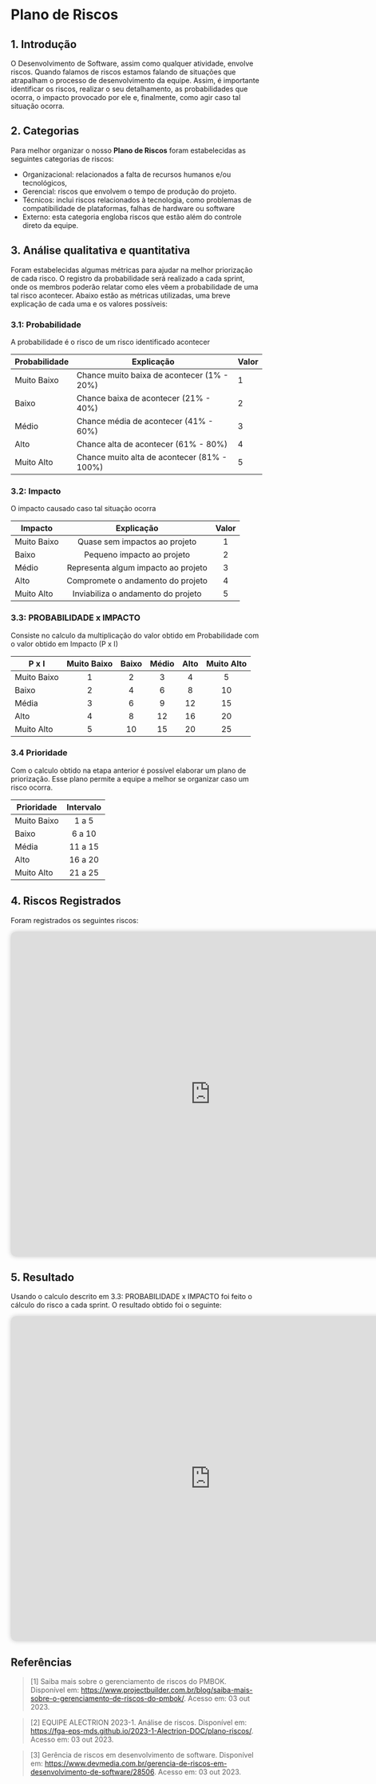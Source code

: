 # Plano de Riscos

## 1. Introdução

O Desenvolvimento de Software, assim como qualquer atividade, envolve riscos.
Quando falamos de riscos estamos falando de situações que atrapalham o processo de desenvolvimento da equipe. Assim, é importante identificar os riscos, realizar o seu detalhamento, as probabilidades que ocorra, o impacto provocado por ele e, finalmente, como agir caso tal situação ocorra.

## 2. Categorias

Para melhor organizar o nosso **Plano de Riscos** foram estabelecidas as seguintes categorias de riscos:

- Organizacional: relacionados a falta de recursos humanos e/ou tecnológicos,
- Gerencial: riscos que envolvem o tempo de produção do projeto.
- Técnicos: inclui riscos relacionados à tecnologia, como problemas de compatibilidade de plataformas, falhas de hardware ou software
- Externo: esta categoria engloba riscos que estão além do controle direto da equipe.

## 3. Análise qualitativa e quantitativa 

Foram estabelecidas algumas métricas para ajudar na melhor priorização de cada risco. O registro da probabilidade será realizado a cada sprint, onde os membros poderão relatar como eles vêem a probabilidade de uma tal risco acontecer. Abaixo estão as métricas utilizadas, uma breve explicação de cada uma e os valores possíveis:

### 3.1: Probabilidade

A probabilidade é o risco de um risco identificado acontecer

| Probabilidade | Explicação                                  | Valor |
|---------------|---------------------------------------------|-------|
| Muito Baixo   | Chance muito baixa de acontecer (1% - 20%)  | 1     |
| Baixo         | Chance baixa de acontecer (21% - 40%)       | 2     |
| Médio         | Chance média de acontecer (41% - 60%)       | 3     |
| Alto          | Chance alta de acontecer (61% - 80%)        | 4     |
| Muito Alto    | Chance muito alta de acontecer (81% - 100%) | 5     |

### 3.2: Impacto

O impacto causado caso tal situação ocorra

| Impacto       |              Explicação             | Valor |
|---------------|:-----------------------------------:|:-----:|
| Muito Baixo   |    Quase sem impactos ao projeto    |   1   |
| Baixo         |      Pequeno impacto ao projeto     |   2   |
| Médio         | Representa algum impacto ao projeto |   3   |
| Alto          |  Compromete o andamento do projeto  |   4   |
| Muito Alto    |  Inviabiliza o andamento do projeto |   5   |

### 3.3: PROBABILIDADE x IMPACTO

Consiste no calculo da multiplicação do valor obtido em Probabilidade com o valor obtido em Impacto (P x I)

| P x I       | Muito Baixo | Baixo | Médio | Alto | Muito Alto |
|-------------|:-----------:|:-----:|:-----:|:----:|:----------:|
| Muito Baixo |      1      |   2   |   3   |   4  |      5     |
| Baixo       |      2      |   4   |   6   |   8  |     10     |
| Média       |      3      |   6   |   9   |  12  |     15     |
| Alto        |      4      |   8   |   12  |  16  |     20     |
| Muito Alto  |      5      |   10  |   15  |  20  |     25     |

### 3.4 Prioridade

Com o calculo obtido na etapa anterior é possível elaborar um plano de priorização. Esse plano permite a equipe a melhor se organizar caso um risco ocorra.  

| Prioridade  | Intervalo |
|-------------|:---------:|
| Muito Baixo |   1 a 5   |
| Baixo       |   6 a 10  |
| Média       |  11 a 15  |
| Alto        |  16 a 20  |
| Muito Alto  |  21 a 25  |

## 4. Riscos Registrados

Foram registrados os seguintes riscos:

<iframe src="https://docs.google.com/spreadsheets/d/e/2PACX-1vTb_DbZnBtkP9daWd_HEbxXYFqyqnS31LqkcZHF7QwTGXjvg20lLPupjLvRoECSj4Jceq8v6n82NgW3/pubhtml?single=false&widget=true&headers=false" style="width: 800px; height: 650px; border: none;border-radius: 10px;box-shadow: 0 0 10px rgba(0, 0, 0, 0.2);"></iframe>

## 5. Resultado

Usando o calculo descrito em 3.3: PROBABILIDADE x IMPACTO foi feito o cálculo do risco a cada sprint. O resultado obtido foi o seguinte:

<iframe src="https://docs.google.com/spreadsheets/d/e/2PACX-1vSgLG5-okULpZo84ikb8BWkpz0DJB1_93TW3cY5upP0qtIIA1rOf23K8qGCQ8RyWJUVxzgBFhCVu0Ad/pubhtml?single=false&widget=true&headers=false" style="width: 800px; height: 650px; border: none;border-radius: 10px;box-shadow: 0 0 10px rgba(0, 0, 0, 0.2);"></iframe>

## Referências

> [1] Saiba mais sobre o gerenciamento de riscos do PMBOK. Disponível em: https://www.projectbuilder.com.br/blog/saiba-mais-sobre-o-gerenciamento-de-riscos-do-pmbok/. Acesso em: 03 out 2023.

> [2] EQUIPE ALECTRION 2023-1. Análise de riscos. Disponível em: https://fga-eps-mds.github.io/2023-1-Alectrion-DOC/plano-riscos/. Acesso em: 03 out 2023.

> [3] Gerência de riscos em desenvolvimento de software. Disponível em: https://www.devmedia.com.br/gerencia-de-riscos-em-desenvolvimento-de-software/28506. Acesso em: 03 out 2023.